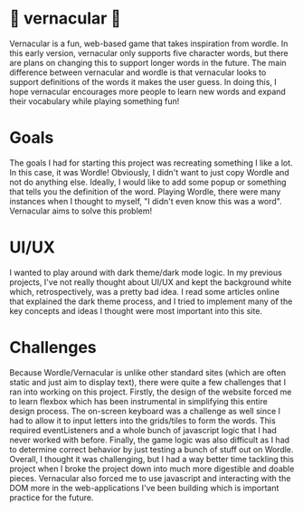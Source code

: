 # 🧩 vernacular 🧩
Vernacular is a fun, web-based game that takes inspiration from wordle. In this early version, vernacular only supports five character words, but there are plans on changing this to support longer words in the future. The main difference between vernacular and wordle is that vernacular looks to support definitions of the words it makes the user guess. In doing this, I hope vernacular encourages more people to learn new words and expand their vocabulary while playing something fun! 

# Goals
The goals I had for starting this project was recreating something I like a lot. In this case, it was Wordle! Obviously, I didn't want to just copy Wordle and not do anything else. Ideally, I would like to add some popup or something that tells you the definition of the word. Playing Wordle, there were many instances when I thought to myself, "I didn't even know this was a word". Vernacular aims to solve this problem!

# UI/UX
I wanted to play around with dark theme/dark mode logic. In my previous projects, I've not really thought about UI/UX and kept the background white which, retrospectively, was a pretty bad idea. I read some articles online that explained the dark theme process, and I tried to implement many of the key concepts and ideas I thought were most important into this site.

# Challenges
Because Wordle/Vernacular is unlike other standard sites (which are often static and just aim to display text), there were quite a few challenges that I ran into working on this project. Firstly, the design of the website forced me to learn flexbox which has been instrumental in simplifying this entire design process. The on-screen keyboard was a challenge as well since I had to allow it to input letters into the grids/tiles to form the words. This required eventListeners and a whole bunch of javascript logic that I had never worked with before. Finally, the game logic was also difficult as I had to determine correct behavior by just testing a bunch of stuff out on Wordle. Overall, I thought it was challenging, but I had a way better time tackling this project when I broke the project down into much more digestible and doable pieces. Vernacular also forced me to use javascript and interacting with the DOM more in the web-applications I've been building which is important practice for the future.

